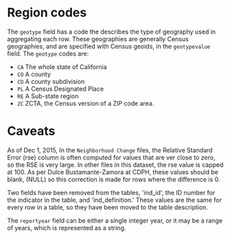 

Region codes
============

The `geotype` field has a code the describes the type of geography used in 
aggregating each row. These geographies are generally Census geographies, 
and are specified with Census geoids, in the `geotypevalue` field. The
`geotype` codes are:

- `CA` The whole state of California
- `CO` A county
- `CD` A county subdivision
- `PL` A Census Designated Place
- `RE` A Sub-state region
- `ZC` ZCTA, the Census version of a ZIP code area.


Caveats
=======

As of Dec 1, 2015, In the ``Neighborhood Change`` files, the Relative Standard Error (rse) column is often computed for values that are ver close to zero, so the RSE is very large. In other files in this dataset, the rse value is capped
at 100. As per Dulce Bustamante-Zamora at CDPH, these values should be blank, (NULL) so this correction is made for rows where the difference is 0. 

Two fields have been removed from the tables, 'ind_id', the ID number for the indicator in the table, and 'ind_definition.' These values are the same for every row in a table, so they have been moved to the table description. 

The `reportyear` field can be either a single integer year, or it may be a range of years, which is represented as a string. 